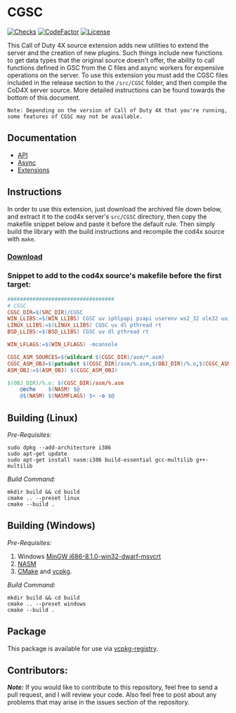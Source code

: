 # CGSC

[![Checks](https://img.shields.io/github/check-runs/Iswenzz/CGSC/master?logo=github)](https://github.com/Iswenzz/CGSC/actions)
[![CodeFactor](https://img.shields.io/codefactor/grade/github/Iswenzz/CGSC?label=codefactor&logo=codefactor)](https://www.codefactor.io/repository/github/iswenzz/CGSC)
[![License](https://img.shields.io/github/license/Iswenzz/CGSC?color=blue&logo=gitbook&logoColor=white)](https://github.com/Iswenzz/CGSC/blob/master/LICENSE)

This Call of Duty 4X source extension adds new utilities to extend the server and the creation of new plugins. Such things include new functions to get data types that the original source doesn't offer, the ability to call functions defined in GSC from the C files and async workers for expensive operations on the server. To use this extension you must add the CGSC files included in the release section to the `/src/CGSC` folder, and then compile the CoD4X server source. More detailed instructions can be found towards the bottom of this document.

`Note: Depending on the version of Call of Duty 4X that you're running, some features of CGSC may not be available.`

## Documentation

-   [API](https://github.com/Iswenzz/CGSC/blob/master/docs/api.md)
-   [Async](https://github.com/Iswenzz/CGSC/blob/master/docs/async.md)
-   [Extensions](https://github.com/Iswenzz/CGSC/blob/master/docs/extensions.md)

## Instructions

In order to use this extension, just download the archived file down below, and extract it to the cod4x server's `src/CGSC` directory, then copy the makefile snippet below and paste it before the default rule.
Then simply build the library with the build instructions and recompile the cod4x source with `make`.

### **[Download](https://github.com/Iswenzz/CGSC/releases)**

### **Snippet to add to the cod4x source's makefile before the first target:**

```makefile
##################################
# CGSC
CGSC_DIR=$(SRC_DIR)/CGSC
WIN_LLIBS:=$(WIN_LLIBS) CGSC uv iphlpapi psapi userenv ws2_32 ole32 uuid dbghelp
LINUX_LLIBS:=$(LINUX_LLIBS) CGSC uv dl pthread rt
BSD_LLIBS:=$(BSD_LLIBS) CGSC uv dl pthread rt

WIN_LFLAGS:=$(WIN_LFLAGS) -mconsole

CGSC_ASM_SOURCES=$(wildcard $(CGSC_DIR)/asm/*.asm)
CGSC_ASM_OBJ=$(patsubst $(CGSC_DIR)/asm/%.asm,$(OBJ_DIR)/%.o,$(CGSC_ASM_SOURCES))
ASM_OBJ:=$(ASM_OBJ) $(CGSC_ASM_OBJ)

$(OBJ_DIR)/%.o: $(CGSC_DIR)/asm/%.asm
	@echo	 $(NASM) $@
	@$(NASM) $(NASMFLAGS) $< -o $@
```

## Building (Linux)

_Pre-Requisites:_

    sudo dpkg --add-architecture i386
    sudo apt-get update
    sudo apt-get install nasm:i386 build-essential gcc-multilib g++-multilib

_Build Command:_

    mkdir build && cd build
    cmake .. --preset linux
    cmake --build .

## Building (Windows)

_Pre-Requisites:_

1. Windows [MinGW i686-8.1.0-win32-dwarf-msvcrt](https://sourceforge.net/projects/mingw-w64/files/Toolchains%20targetting%20Win32/Personal%20Builds/mingw-builds/8.1.0/threads-win32/dwarf/i686-8.1.0-release-win32-dwarf-rt_v6-rev0.7z)
2. [NASM](https://www.nasm.us/)
3. [CMake](https://cmake.org/) and [vcpkg](https://vcpkg.io/en/).

_Build Command:_

    mkdir build && cd build
    cmake .. --preset windows
    cmake --build .

## Package

This package is available for use via [vcpkg-registry](https://github.com/Iswenzz/vcpkg-registry).

## Contributors:

**_Note:_** If you would like to contribute to this repository, feel free to send a pull request, and I will review your code. Also feel free to post about any problems that may arise in the issues section of the repository.
